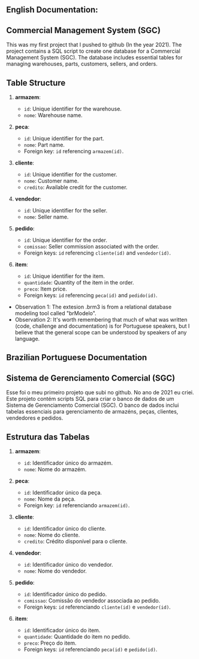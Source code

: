 ## English Documentation:

## Commercial Management System (SGC)

This was my first project that I pushed to github (In the year 2021). The project contains a SQL script to create one database for a Commercial Management System (SGC). The database includes essential tables for managing warehouses, parts, customers, sellers, and orders.

## Table Structure

1. **armazem**:
   - `id`: Unique identifier for the warehouse.
   - `nome`: Warehouse name.

2. **peca**:
   - `id`: Unique identifier for the part.
   - `nome`: Part name.
   - Foreign key: `id` referencing `armazem(id)`.

3. **cliente**:
   - `id`: Unique identifier for the customer.
   - `nome`: Customer name.
   - `credito`: Available credit for the customer.

4. **vendedor**:
   - `id`: Unique identifier for the seller.
   - `nome`: Seller name.

5. **pedido**:
   - `id`: Unique identifier for the order.
   - `comissao`: Seller commission associated with the order.
   - Foreign keys: `id` referencing `cliente(id)` and `vendedor(id)`.

6. **item**:
   - `id`: Unique identifier for the item.
   - `quantidade`: Quantity of the item in the order.
   - `preco`: Item price.
   - Foreign keys: `id` referencing `peca(id)` and `pedido(id)`.

- Observation 1: The extesion .brm3 is from a relational database modeling tool called "brModelo".
- Observation 2: It's worth remembering that much of what was written (code, challenge and documentation) is for Portuguese speakers, but I believe that the general scope can be understood by speakers of any language.

## Brazilian Portuguese Documentation

## Sistema de Gerenciamento Comercial (SGC)

Esse foi o meu primeiro projeto que subi no github. No ano de 2021 eu criei. Este projeto contém scripts SQL para criar o banco de dados de um Sistema de Gerenciamento Comercial (SGC). O banco de dados inclui tabelas essenciais para gerenciamento de armazéns, peças, clientes, vendedores e pedidos.

## Estrutura das Tabelas

1. **armazem**:
   - `id`: Identificador único do armazém.
   - `nome`: Nome do armazém.

2. **peca**:
   - `id`: Identificador único da peça.
   - `nome`: Nome da peça.
   - Foreign key: `id` referenciando `armazem(id)`.

3. **cliente**:
   - `id`: Identificador único do cliente.
   - `nome`: Nome do cliente.
   - `credito`: Crédito disponível para o cliente.

4. **vendedor**:
   - `id`: Identificador único do vendedor.
   - `nome`: Nome do vendedor.

5. **pedido**:
   - `id`: Identificador único do pedido.
   - `comissao`: Comissão do vendedor associada ao pedido.
   - Foreign keys: `id` referenciando `cliente(id)` e `vendedor(id)`.

6. **item**:
   - `id`: Identificador único do item.
   - `quantidade`: Quantidade do item no pedido.
   - `preco`: Preço do item.
   - Foreign keys: `id` referenciando `peca(id)` e `pedido(id)`.
